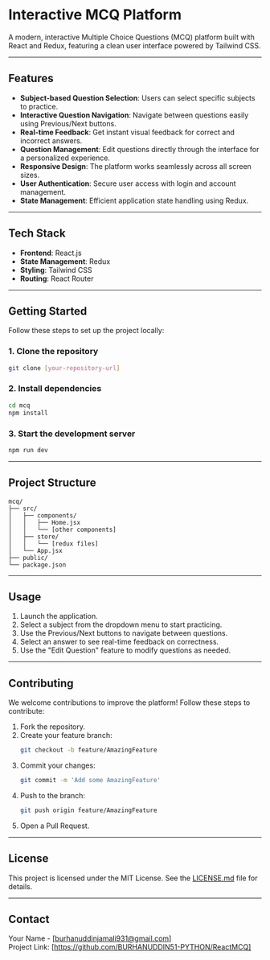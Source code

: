 
# Interactive MCQ Platform

A modern, interactive Multiple Choice Questions (MCQ) platform built with React and Redux, featuring a clean user interface powered by Tailwind CSS.

---

## **Features**

- **Subject-based Question Selection**: Users can select specific subjects to practice.  
- **Interactive Question Navigation**: Navigate between questions easily using Previous/Next buttons.  
- **Real-time Feedback**: Get instant visual feedback for correct and incorrect answers.  
- **Question Management**: Edit questions directly through the interface for a personalized experience.  
- **Responsive Design**: The platform works seamlessly across all screen sizes.  
- **User Authentication**: Secure user access with login and account management.  
- **State Management**: Efficient application state handling using Redux.

---

## **Tech Stack**

- **Frontend**: React.js  
- **State Management**: Redux  
- **Styling**: Tailwind CSS  
- **Routing**: React Router  

---

## **Getting Started**

Follow these steps to set up the project locally:

### **1. Clone the repository**
```bash
git clone [your-repository-url]
```

### **2. Install dependencies**
```bash
cd mcq
npm install
```

### **3. Start the development server**
```bash
npm run dev
```

---

## **Project Structure**

```plaintext
mcq/
├── src/
│   ├── components/
│   │   ├── Home.jsx
│   │   └── [other components]
│   ├── store/
│   │   └── [redux files]
│   └── App.jsx
├── public/
└── package.json
```

---

## **Usage**

1. Launch the application.  
2. Select a subject from the dropdown menu to start practicing.  
3. Use the Previous/Next buttons to navigate between questions.  
4. Select an answer to see real-time feedback on correctness.  
5. Use the "Edit Question" feature to modify questions as needed.  

---

## **Contributing**

We welcome contributions to improve the platform! Follow these steps to contribute:

1. Fork the repository.  
2. Create your feature branch:  
   ```bash
   git checkout -b feature/AmazingFeature
   ```
3. Commit your changes:  
   ```bash
   git commit -m 'Add some AmazingFeature'
   ```
4. Push to the branch:  
   ```bash
   git push origin feature/AmazingFeature
   ```
5. Open a Pull Request.

---

## **License**

This project is licensed under the MIT License. See the [LICENSE.md](LICENSE.md) file for details.

---

## **Contact**

Your Name - [burhanuddinjamali931@gmail.com]  
Project Link: [https://github.com/BURHANUDDIN51-PYTHON/ReactMCQ]  


